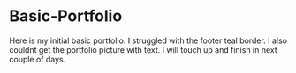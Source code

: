 # Basic-Portfolio

Here is my initial basic portfolio.  I struggled with the footer teal border.  I also couldnt get the portfolio picture with text.  I will touch up and finish in next couple of days.